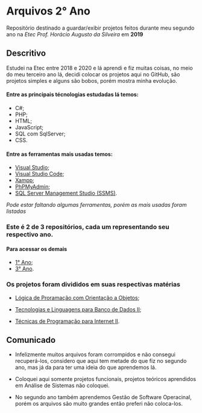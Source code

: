 # Arquivos 2° Ano 

Repositório destinado a guardar/exibir projetos feitos durante meu segundo ano na _Etec Prof. Horácio Augusto da Silveira_ em **2019**

## Descritivo

Estudei na Etec entre 2018 e 2020 e lá aprendi e fiz muitas coisas, no meio do meu terceiro ano lá, decidi colocar os projetos aqui no GitHub, são projetos simples e alguns são bobos, porém mostra minha evolução.

#### Entre as principais técnologias estudadas lá temos:

* C#;
* PHP;
* HTML; 
* JavaScript;
* SQL com SqlServer;
* CSS.

#### Entre as ferramentas mais usadas temos:

* [Visual Studio](https://visualstudio.microsoft.com/pt-br/downloads/);
* [Visual Studio Code](https://code.visualstudio.com);
* [Xampp](https://www.apachefriends.org/pt_br/index.html);
* [PhPMyAdmin](https://www.phpmyadmin.net);
* [SQL Server Management Studio (SSMS)](https://docs.microsoft.com/pt-br/sql/ssms/download-sql-server-management-studio-ssms?view=sql-server-ver15).

_Pode estar faltando algumas ferramentas, porém as mais usadas foram listadas_

### Este é 2 de 3 repositórios, cada um representando seu respectivo ano.

#### Para acessar os demais
* [1° Ano](https://github.com/SFV-CORE/ETEC1);
* [3° Ano](https://github.com/SFV-CORE/ETEC3).


### Os projetos foram divididos em suas respectivas matérias

* [Lógica de Proramação com Orientação a Objetos](https://github.com/SFV-CORE/ETEC2/tree/master/LPOO);

* [Tecnologias e Linguagens para Banco de Dados II](https://github.com/SFV-CORE/ETEC2/tree/master/Tecnologias_Linguagens_BD_II);

* [Técnicas de Programação para Internet II](https://github.com/SFV-CORE/ETEC2/tree/master/Tecnologias_Programacao_Internet_II).


## Comunicado

* Infelizmente muitos arquivos foram corrompidos e não consegui recuperá-los, considero que aqui tem metade do que fiz no segundo ano, mas já da para ter uma ideia do que aprendemos lá.

* Coloquei aqui somente projetos funcionais, projetos teóricos aprendidos em Análise de Sistemas não coloquei.

* No segundo ano também aprendemos Gestão de Software Operacinal, porém os arquivos são muito grandes então preferi não coloca-los.
